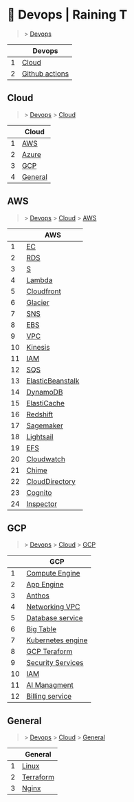 # 🚪 Devops  | Raining T

> [](/) > [Devops](/devops)

<table><thead><tr><th></th><th>Devops</th></tr></thead><tbody><tr><td>1</td><td><a href="devops/cloud">Cloud</a></td></tr><tr><td>2</td><td><a href="devops/github-actions">Github actions</a></td></tr></tbody></table>

## Cloud

> [](/) > [Devops](/devops) > [Cloud](/devops/cloud)

<table><thead><tr><th></th><th>Cloud</th></tr></thead><tbody><tr><td>1</td><td><a href="devops/cloud/AWS">AWS</a></td></tr><tr><td>2</td><td><a href="devops/cloud/Azure">Azure</a></td></tr><tr><td>3</td><td><a href="devops/cloud/GCP">GCP</a></td></tr><tr><td>4</td><td><a href="devops/cloud/General">General</a></td></tr></tbody></table>

## AWS

> [](/) > [Devops](/devops) > [Cloud](/devops/cloud) > [AWS](/devops/cloud/AWS)

<table><thead><tr><th></th><th>AWS</th></tr></thead><tbody><tr><td>1</td><td><a href="devops/cloud/AWS/01-EC2">EC</a></td></tr><tr><td>2</td><td><a href="devops/cloud/AWS/02-RDS">RDS</a></td></tr><tr><td>3</td><td><a href="devops/cloud/AWS/03-S3">S</a></td></tr><tr><td>4</td><td><a href="devops/cloud/AWS/04-Lambda">Lambda</a></td></tr><tr><td>5</td><td><a href="devops/cloud/AWS/05-Cloudfront">Cloudfront</a></td></tr><tr><td>6</td><td><a href="devops/cloud/AWS/06-Glacier">Glacier</a></td></tr><tr><td>7</td><td><a href="devops/cloud/AWS/07-SNS">SNS</a></td></tr><tr><td>8</td><td><a href="devops/cloud/AWS/08-EBS">EBS</a></td></tr><tr><td>9</td><td><a href="devops/cloud/AWS/09-VPC">VPC</a></td></tr><tr><td>10</td><td><a href="devops/cloud/AWS/10-Kinesis">Kinesis</a></td></tr><tr><td>11</td><td><a href="devops/cloud/AWS/11-IAM">IAM</a></td></tr><tr><td>12</td><td><a href="devops/cloud/AWS/12-SQS">SQS</a></td></tr><tr><td>13</td><td><a href="devops/cloud/AWS/13-ElasticBeanstalk">ElasticBeanstalk</a></td></tr><tr><td>14</td><td><a href="devops/cloud/AWS/14-DynamoDB">DynamoDB</a></td></tr><tr><td>15</td><td><a href="devops/cloud/AWS/15-ElastiCache">ElastiCache</a></td></tr><tr><td>16</td><td><a href="devops/cloud/AWS/16-Redshift">Redshift</a></td></tr><tr><td>17</td><td><a href="devops/cloud/AWS/17-Sagemaker">Sagemaker</a></td></tr><tr><td>18</td><td><a href="devops/cloud/AWS/18-Lightsail">Lightsail</a></td></tr><tr><td>19</td><td><a href="devops/cloud/AWS/19-EFS">EFS</a></td></tr><tr><td>20</td><td><a href="devops/cloud/AWS/20-Cloudwatch">Cloudwatch</a></td></tr><tr><td>21</td><td><a href="devops/cloud/AWS/21-Chime">Chime</a></td></tr><tr><td>22</td><td><a href="devops/cloud/AWS/22-CloudDirectory">CloudDirectory</a></td></tr><tr><td>23</td><td><a href="devops/cloud/AWS/23-Cognito">Cognito</a></td></tr><tr><td>24</td><td><a href="devops/cloud/AWS/24-Inspector">Inspector</a></td></tr></tbody></table>



## GCP

> [](/) > [Devops](/devops) > [Cloud](/devops/cloud) > [GCP](/devops/cloud/GCP)

<table><thead><tr><th></th><th>GCP</th></tr></thead><tbody><tr><td>1</td><td><a href="devops/cloud/GCP/01-Compute Engine">Compute Engine</a></td></tr><tr><td>2</td><td><a href="devops/cloud/GCP/02-App Engine">App Engine</a></td></tr><tr><td>3</td><td><a href="devops/cloud/GCP/03-Anthos">Anthos</a></td></tr><tr><td>4</td><td><a href="devops/cloud/GCP/04-Networking-VPC">Networking VPC</a></td></tr><tr><td>5</td><td><a href="devops/cloud/GCP/05-Database service">Database service</a></td></tr><tr><td>6</td><td><a href="devops/cloud/GCP/06-Big Table">Big Table</a></td></tr><tr><td>7</td><td><a href="devops/cloud/GCP/07-Kubernetes engine">Kubernetes engine</a></td></tr><tr><td>8</td><td><a href="devops/cloud/GCP/09-GCP Teraform">GCP Teraform</a></td></tr><tr><td>9</td><td><a href="devops/cloud/GCP/09-Security Services">Security Services</a></td></tr><tr><td>10</td><td><a href="devops/cloud/GCP/10-IAM">IAM</a></td></tr><tr><td>11</td><td><a href="devops/cloud/GCP/11-AI Managment">AI Managment</a></td></tr><tr><td>12</td><td><a href="devops/cloud/GCP/12-Billing service">Billing service</a></td></tr></tbody></table>



## General

> [](/) > [Devops](/devops) > [Cloud](/devops/cloud) > [General](/devops/cloud/General)

<table><thead><tr><th></th><th>General</th></tr></thead><tbody><tr><td>1</td><td><a href="devops/cloud/General/00-Linux">Linux</a></td></tr><tr><td>2</td><td><a href="devops/cloud/General/01-Terraform">Terraform</a></td></tr><tr><td>3</td><td><a href="devops/cloud/General/02-Nginx">Nginx</a></td></tr></tbody></table>

